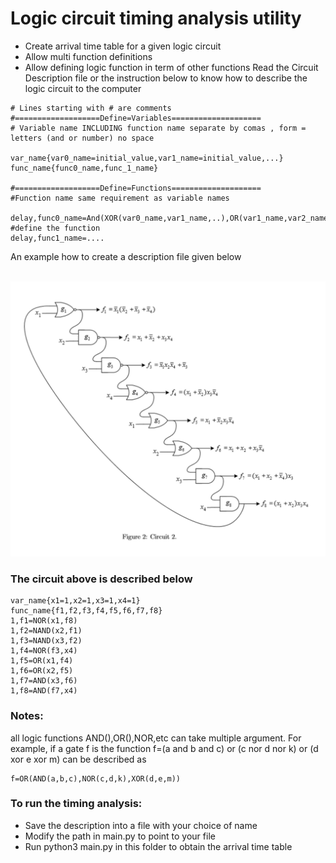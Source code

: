 # Logic circuit timing analysis utility
* Create arrival time table for a given logic circuit
* Allow multi function definitions
* Allow defining logic function in term of other functions
Read the Circuit Description file or the instruction below to know how to describe the logic circuit to the computer <br/>
```
# Lines starting with # are comments
#===================Define=Variables====================
# Variable name INCLUDING function name separate by comas , form = letters (and or number) no space

var_name{var0_name=initial_value,var1_name=initial_value,...}	
func_name{func0_name,func_1_name}	

#===================Define=Functions====================
#Function name same requirement as variable names

delay,func0_name=And(XOR(var0_name,var1_name,..),OR(var1_name,var2_name))	#define the function
delay,func1_name=....

```
An example how to create a description file given below <br/>
<br/>

![Image description](./ReadMeImg/Test3-4.png)

### The circuit above is described below </br>
```
var_name{x1=1,x2=1,x3=1,x4=1}
func_name{f1,f2,f3,f4,f5,f6,f7,f8}
1,f1=NOR(x1,f8)
1,f2=NAND(x2,f1)
1,f3=NAND(x3,f2)
1,f4=NOR(f3,x4)
1,f5=OR(x1,f4)
1,f6=OR(x2,f5)
1,f7=AND(x3,f6)
1,f8=AND(f7,x4)
```
### Notes:
all logic functions AND(),OR(),NOR,etc can take multiple argument.
For example, if a gate f is the function f=(a and b and c) or (c nor d nor k) or (d xor e xor m)
can be described as
```
f=OR(AND(a,b,c),NOR(c,d,k),XOR(d,e,m))
```
### To run the timing analysis:
* Save the description into a file with your choice of name
* Modify the path in main.py to point to your file
* Run python3 main.py in this folder to obtain the arrival time table
